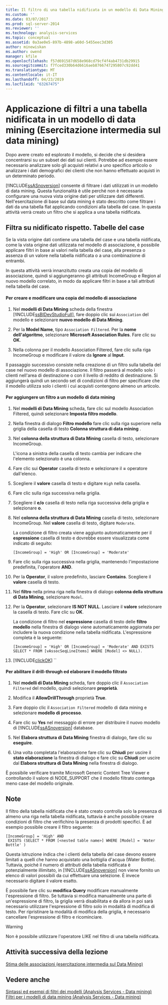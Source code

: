 ```yaml
---
title: Il filtro di una tabella nidificata in un modello di Data Mining (esercitazione intermedia di Data Mining) | Microsoft Docs
ms.custom: ''
ms.date: 03/07/2017
ms.prod: sql-server-2014
ms.reviewer: ''
ms.technology: analysis-services
ms.topic: conceptual
ms.assetid: 0a3ae0e5-897b-4898-a60d-5455eec3d305
author: minewiskan
ms.author: owend
manager: kfile
ms.openlocfilehash: f57d691587d658e968cd79cf4f4ab4731db29915
ms.sourcegitcommit: f7fced330b64d6616aeb8766747295807c92dd41
ms.translationtype: MT
ms.contentlocale: it-IT
ms.lasthandoff: 04/23/2019
ms.locfileid: "63267475"
---
```

# <a name="filtering-a-nested-table-in-a-mining-model-intermediate-data-mining-tutorial"></a>Applicazione di filtri a una tabella nidificata in un modello di data mining (Esercitazione intermedia sul data mining)
  Dopo avere creato ed esplorato il modello, si decide che si desidera concentrarsi su un subset dei dati sui clienti. Potrebbe ad esempio essere necessario analizzare solo gli acquisti relativi a uno specifico articolo o analizzare i dati demografici dei clienti che non hanno effettuato acquisti in un determinato periodo.  
  
 [!INCLUDE[ssASnoversion](../includes/ssasnoversion-md.md)] consente di filtrare i dati utilizzati in un modello di data mining. Questa funzionalità è utile perché non è necessaria configurare una nuova vista origine dati per utilizzare dati differenti. Nell'esercitazione di base sul data mining è stato descritto come filtrare i dati da una tabella flat applicando condizioni alla tabella del case. In questa attività verrà creato un filtro che si applica a una tabella nidificata.  
  
## <a name="filters-on-nested-vs-case-tables"></a>Filtra su nidificato rispetto. Tabelle del case  
 Se la vista origine dati contiene una tabella del case e una tabella nidificata, come la vista origine dati utilizzata nel modello di associazione, è possibile applicare filtri in base ai valori nella tabella del case, alla presenza o assenza di un valore nella tabella nidificata o a una combinazione di entrambi.  
  
 In questa attività verrà innanzitutto creata una copia del modello di associazione, quindi si aggiungeranno gli attributi IncomeGroup e Region al nuovo modello correlato, in modo da applicare filtri in base a tali attributi nella tabella del case.  
  
#### <a name="to-create-and-modify-a-copy-of-the-association-model"></a>Per creare e modificare una copia del modello di associazione  
  
1.  Nel **modelli di Data Mining** scheda della finestra [!INCLUDE[ssBIDevStudioFull](../includes/ssbidevstudiofull-md.md)], fare doppio clic sui `Association` del modello e selezionare **nuovo modello di Data Mining**.  
  
2.  Per la **Model Name**, tipo `Association Filtered`. Per la **nome dell'algoritmo**, selezionare **Microsoft Association Rules**. Fare clic su **OK**.  
  
3.  Nella colonna per il modello Association Filtered, fare clic sulla riga IncomeGroup e modificare il valore da **Ignore** al **Input**.  
  
 Il passaggio successivo consiste nella creazione di un filtro sulla tabella del case nel nuovo modello di associazione. Il filtro passerà al modello solo i clienti nell'area di destinazione o con il livello di reddito di destinazione. Si aggiungerà quindi un secondo set di condizioni di filtro per specificare che il modello utilizza solo i clienti i cui acquisti contengono almeno un articolo.  
  
#### <a name="to-add-a-filter-to-a-mining-model"></a>Per aggiungere un filtro a un modello di data mining  
  
1.  Nel **modelli di Data Mining** scheda, fare clic sul modello Association Filtered, quindi selezionare **Imposta filtro modello**.  
  
2.  Nella finestra di dialogo **Filtro modello** fare clic sulla riga superiore nella griglia della casella di testo **Colonna struttura di data mining** .  
  
3.  Nel **colonna della struttura di Data Mining** casella di testo, selezionare IncomeGroup.  
  
     L'icona a sinistra della casella di testo cambia per indicare che l'elemento selezionato è una colonna.  
  
4.  Fare clic sui **Operator** casella di testo e selezionare il **=** operatore dall'elenco.  
  
5.  Scegliere il **valore** casella di testo e digitare `High` nella casella.  
  
6.  Fare clic sulla riga successiva nella griglia.  
  
7.  Scegliere il **e/o** casella di testo nella riga successiva della griglia e selezionare **o**.  
  
8.  Nel **colonna della struttura di Data Mining** casella di testo, selezionare IncomeGroup. Nel **valore** casella di testo, digitare `Moderate`.  
  
     La condizione di filtro creata viene aggiunto automaticamente per il **espressione** casella di testo e dovrebbe essere visualizzata come indicato di seguito:  
  
     `[IncomeGroup] = 'High' OR [IncomeGroup] = 'Moderate'`  
  
9. Fare clic sulla riga successiva nella griglia, mantenendo l'impostazione predefinita, l'operatore **AND**.  
  
10. Per la **Operator**, il valore predefinito, lasciare **Contains**. Scegliere il **valore** casella di testo.  
  
11. Nel **filtro** nella prima riga nella finestra di dialogo **colonna della struttura di Data Mining**, selezionare `Model`.  
  
12. Per la **Operator**, selezionare **IS NOT NULL**. Lasciare il **valore** selezionare la casella di testo. Fare clic su **OK**.  
  
     La condizione di filtro nel **espressione** casella di testo delle **filtro modello** nella finestra di dialogo viene automaticamente aggiornata per includere la nuova condizione nella tabella nidificata. L'espressione completa è la seguente:  
  
     `[IncomeGroup] = 'High' OR [IncomeGroup] = 'Moderate' AND EXISTS SELECT * FROM [vAssocSeqLineItems] WHERE [Model] <> NULL).`  
  
13. [!INCLUDE[clickOK](../includes/clickok-md.md)] ``  
  
#### <a name="to-enable-drillthrough-and-to-process-the-filtered-model"></a>Per abilitare il drill-through ed elaborare il modello filtrato  
  
1.  Nel **modelli di Data Mining** scheda, fare doppio clic il `Association Filtered` del modello, quindi selezionare **proprietà**.  
  
2.  Modifica il **AllowDrillThrough** proprietà **True**.  
  
3.  Fare doppio clic il `Association Filtered` modello di data mining e selezionare **modello di processo**.  
  
4.  Fare clic su **Yes** nel messaggio di errore per distribuire il nuovo modello di [!INCLUDE[ssASnoversion](../includes/ssasnoversion-md.md)] database.  
  
5.  Nel **Elabora struttura di Data Mining** finestra di dialogo, fare clic su **eseguire**.  
  
6.  Una volta completata l'elaborazione fare clic su **Chiudi** per uscire il **stato elaborazione** la finestra di dialogo e fare clic su **Chiudi** per uscire dal **Elabora struttura di Data Mining**  nella finestra di dialogo.  
  
 È possibile verificare tramite Microsoft Generic Content Tree Viewer e controllando il valore di NODE_SUPPORT che il modello filtrato contenga meno case del modello originale.  
  
## <a name="remarks"></a>Note  
 Il filtro della tabella nidificata che è stato creato controlla solo la presenza di almeno una riga nella tabella nidificata, tuttavia è anche possibile creare condizioni di filtro che verifichino la presenza di prodotti specifici.  È ad esempio possibile creare il filtro seguente:  
  
```  
[IncomeGroup] = 'High' AND  
 EXISTS (SELECT * FROM [<nested table name>] WHERE [Model] = 'Water Bottle' )   
```  
  
 Questa istruzione indica che i clienti della tabella del case devono essere limitati a quelli che hanno acquistato una bottiglia d'acqua (Water Bottle). Tuttavia, poiché il numero di attributi della tabella nidificata è potenzialmente illimitato, in [!INCLUDE[ssASnoversion](../includes/ssasnoversion-md.md)] non viene fornito un elenco di valori possibili da cui effettuare una selezione. È invece necessario digitare il valore esatto.  
  
 È possibile fare clic su **modifica Query** modificare manualmente l'espressione di filtro. Se tuttavia si modifica manualmente una parte di un'espressione di filtro, la griglia verrà disabilitata e da allora in poi sarà necessario utilizzare l'espressione di filtro solo in modalità di modifica di testo. Per ripristinare la modalità di modifica della griglia, è necessario cancellare l'espressione di filtro e ricominciare.  
  
> [!WARNING]  
>  Non è possibile utilizzare l'operatore LIKE nel filtro di una tabella nidificata.  
  
## <a name="next-task-in-lesson"></a>Attività successiva della lezione  
 [Stima delle associazioni &#40;esercitazione intermedia sul Data Mining&#41;](../../2014/tutorials/predicting-associations-intermediate-data-mining-tutorial.md)  
  
## <a name="see-also"></a>Vedere anche  
 [Sintassi ed esempi di filtri dei modelli &#40;Analysis Services - Data mining&#41;](../../2014/analysis-services/data-mining/model-filter-syntax-and-examples-analysis-services-data-mining.md)   
 [Filtri per i modelli di data mining &#40;Analysis Services - Data mining&#41;](../../2014/analysis-services/data-mining/filters-for-mining-models-analysis-services-data-mining.md)  
  
  
